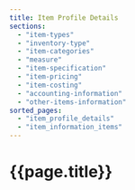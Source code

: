 ```yaml
---
title: Item Profile Details
sections:
  - "item-types"
  - "inventory-type"
  - "item-categories"
  - "measure"
  - "item-specification"
  - "item-pricing"
  - "item-costing"
  - "accounting-information"
  - "other-items-information"
sorted_pages:
  - "item_profile_details"
  - "item_information_items"
---
```

# {{page.title}}
